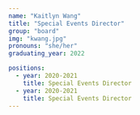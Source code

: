 ```yaml
---
name: "Kaitlyn Wang"
title: "Special Events Director"
group: "board"
img: "kwang.jpg"
pronouns: "she/her"
graduating_year: 2022

positions:
  - year: 2020-2021
    title: Special Events Director
  - year: 2020-2021
    title: Special Events Director
---
```

